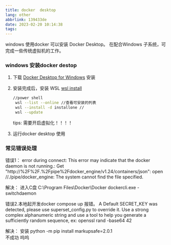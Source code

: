```yaml
---
title: docker  desktop
lang: other
abbrlink: 139433de
date: 2023-02-20 10:14:38
tags:
---
```


windows 使用docker 可以安装 Docker Desktop。 在配合Windows 子系统，可完成一些传统虚拟机的工作。

### windows 安装docker destop

1. 下载 [Docker Desktop for Windows](https://docs.docker.com/desktop/install/windows-install/) 安装
2. 安装完成后，安装 WSL [wsl install](https://learn.microsoft.com/zh-cn/windows/wsl/install)
   ```bash
   //power shell 
    wsl --list --online //查看可安装的列表
    wsl --install -d installone //
    wsl --update
   ``` 
   tips: 需要开启虚拟化！！！！

3. 运行docker desktop 使用

### 常见错误处理
错误1：
error during connect: 
This error may indicate that the docker daemon is not running.: 
Get "http://%2F%2F.%2Fpipe%2Fdocker_engine/v1.24/containers/json": 
open //./pipe/docker_engine: The system cannot find the file specified.

解决：
   进入C盘 C:\Program Files\Docker\Docker
dockercli.exe -switchdaemon 

错误2.本地起开发docker compose up 报错。
 A Default SECRET_KEY was detected, please use superset_config.py to override it.
 Use a strong complex alphanumeric string and use a tool to help you generate 
 a sufficiently random sequence, ex: openssl rand -base64 42

 解决： 安装 python -m pip install markupsafe=2.0.1  
 不成功 呜呜

